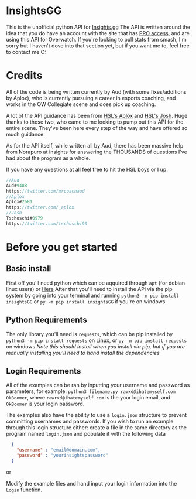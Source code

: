 # InsightsGG
This is the unofficial python API for [Insights.gg](https://insights.gg/)
The API is written around the idea that you do have an account with the site that has [PRO access](https://insights.gg/insights-pro), and are using this API for Overwatch. If you're looking to pull stats from smash, I'm sorry but I haven't dove into that section yet, but if you want me to, feel free to contact me C:

# Credits
All of the code is being written currently by Aud (with some fixes/additions by Aplox), who is currently pursuing a career in esports coaching, and works in the OW Collegiate scene and does pick up coaching.

A lot of the API guidance has been from [HSL's Aplox](https://twitter.com/_aplox?lang=en) and [HSL's Josh](https://twitter.com/tschoschi90?lang=en). Huge thanks to those two, who came to me looking to pump out this API for the entire scene. They've been here every step of the way and have offered so much guidance.

As for the API itself, while written all by Aud, there has been massive help from Norapuro at insights for answering the THOUSANDS of questions I've had about the program as a whole.  

If you have any questions at all feel free to hit the HSL boys or I up:
```Javascript
//Aud
Aud#9488
https://twitter.com/mrcoachaud
//Aplox
Aplox#2681
https://twitter.com/_aplox
//Josh
Tschoschi#0979
https://twitter.com/tschoschi90
```

# Before you get started

## Basic install
First off you'll need python which can be aqquired through `apt` (for debian linux users) or [Here](https://www.python.org/downloads/)
After that you'll need to install the API via the pip system by going into your terminal and running `python3 -m pip install insightsGG` or `py -m pip install insightsGG` if you're on windows

## Python Requirements
The only library you'll need is `requests`, which can be pip installed by `python3 -m pip install requests` on Linux, or `py -m pip install requests` on windows *Note this should install when you install via pip, but if you are manually installing you'll need to hand install the dependencies*

## Login Requirements
All of the examples can be ran by inputting your username and password as parameters, for example: `python3 filename.py rawxd@ihatemyself.com OkBoomer`, where `rawrxd@ihatemyself.com` is the your login email, and `OkBoomer` is your login password.

The examples also have the ability to use a `login.json` structure to prevent committing usernames and passwords. If you wish to run an example through this login structure either:
create a file in the same directory as the program named `login.json` and populate it with the following data
```json
  {
    "username" : "email@domain.com",
    "password" : "yourinsightspassword"
  }
```

or

Modify the example files and hand input your login information into the `Login` function.



